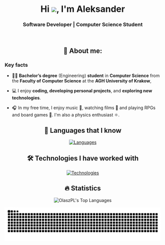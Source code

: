 <div align="center">

# Hi <img src="https://raw.githubusercontent.com/MartinHeinz/MartinHeinz/master/wave.gif" width="30px">, I'm Aleksander

### Software Developer | Computer Science Student

<br>

## 👨 About me:

</div>

### Key facts

- 👨‍🎓 **Bachelor’s degree** (Engineering) **student** in **Computer Science** from the **Faculty of Computer Science** at the **AGH University of Krakow**,

- 💻 I enjoy **coding, developing personal projects**, and **exploring new technologies**.

- 🎧 In my free time, I enjoy music 🎵, watching films 🎥 and playing RPGs and board games 🎲. I'm also a physics enthusiast ⚛️.


<div align="center">

## 🚀 Languages that I know

[![Languages](https://skillicons.dev/icons?i=py,java,c,bash,r)](https://skillicons.dev)

## 🛠️ Technologies I have worked with

[![Technologies](https://skillicons.dev/icons?i=arduino,cloudflare,docker,git,github,gradle,idea,linux,redhat,vscode,md,raspberrypi)](https://skillicons.dev)


## 🔥 Statistics

![OlaszPL's Top Languages](https://github-readme-stats.vercel.app/api/top-langs/?username=OlaszPL&theme=vue-dark&show_icons=true&hide_border=true&layout=compact&hide=jupyter%20notebook)

<picture>
  <source media="(prefers-color-scheme: dark)" srcset="https://raw.githubusercontent.com/OlaszPL/OlaszPL/output/github-contribution-grid-snake-dark.svg" />
  <source media="(prefers-color-scheme: light)" srcset="https://raw.githubusercontent.com/OlaszPL/OlaszPL/output/github-contribution-grid-snake.svg" />
  <img alt="github-snake" src="https://raw.githubusercontent.com/OlaszPL/OlaszPL/output/github-contribution-grid-snake.svg" />
</picture>

</div>
